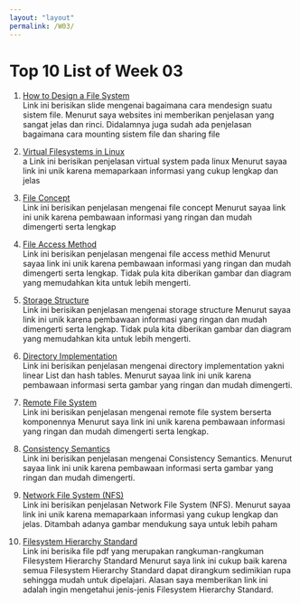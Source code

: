 ```yaml
---
layout: "layout"
permalink: /W03/
---
```


# Top 10 List of Week 03

1. [How to Design a File System](https://www.slideshare.net/NikhilAnuragVN/how-to-design-a-file-system)<br>
Link ini berisikan slide mengenai bagaimana cara mendesign suatu sistem file.
Menurut saya websites ini memberikan penjelasan yang sangat jelas dan rinci.
Didalamnya juga sudah ada penjelasan bagaimana cara mounting sistem file dan sharing file

2. [Virtual Filesystems in Linux](https://www.kernel.org/doc/html/latest/filesystems/vfs.html)<br>a
Link ini berisikan penjelasan virtual system pada linux 
Menurut sayaa link ini unik karena memaparkaan informasi yang cukup lengkap dan jelas

3. [File Concept](https://notesformsc.org/file-concepts/)<br>
Link ini berisikan penjelasan mengenai file concept 
Menurut sayaa link ini unik karena pembawaan informasi yang ringan dan mudah dimengerti serta lengkap

4. [File Access Method](https://notesformsc.org/file-access-methods/)<br>
Link ini berisikan penjelasan mengenai file access methid 
Menurut sayaa link ini unik karena pembawaan informasi yang ringan dan mudah dimengerti serta lengkap.
Tidak pula kita diberikan gambar dan diagram yang memudahkan kita untuk lebih mengerti.

5. [Storage Structure](https://notesformsc.org/storage-structure/)<br>
Link ini berisikan penjelasan mengenai storage structure
Menurut sayaa link ini unik karena pembawaan informasi yang ringan dan mudah dimengerti serta lengkap.
Tidak pula kita diberikan gambar dan diagram yang memudahkan kita untuk lebih mengerti.

6. [Directory Implementation](https://www.javatpoint.com/os-directory-implementation)<br>
Link ini berisikan penjelasan mengenai directory implementation yakni linear List dan hash tables.
Menurut sayaa link ini unik karena pembawaan informasi serta gambar yang ringan dan mudah dimengerti.

7. [Remote File System](https://docs.microsoft.com/en-us/windows-hardware/drivers/ifs/introduction-to-remote-file-systems)<br>
Link ini berisikan penjelasan mengenai remote file system berserta komponennya 
Menurut saya link ini unik karena pembawaan informasi yang ringan dan mudah dimengerti serta lengkap.

8. [Consistency Semantics](https://www.geeksforgeeks.org/consistency-semantics-for-file-sharing/)<br>
Link ini berisikan penjelasan mengenai Consistency Semantics.
Menurut sayaa link ini unik karena pembawaan informasi serta gambar yang ringan dan mudah dimengerti.

9. [Network File System (NFS)](https://www.geeksforgeeks.org/network-file-system-nfs/)<br>
Link ini berisikan penjelasan Network File System (NFS).
Menurut sayaa link ini unik karena memaparkaan informasi yang cukup lengkap dan jelas. Ditambah adanya gambar
mendukung saya untuk lebih paham

10. [Filesystem Hierarchy Standard](https://refspecs.linuxfoundation.org/FHS_3.0/fhs-3.0.pdf)<br>
Link ini berisika file pdf yang merupakan rangkuman-rangkuman Filesystem Hierarchy Standard
Menurut saya link ini cukup baik karena semua Filesystem Hierarchy Standard dapat dirangkum sedimikian rupa sehingga mudah untuk 
dipelajari. Alasan saya memberikan link ini adalah ingin mengetahui jenis-jenis Filesystem Hierarchy Standard.

